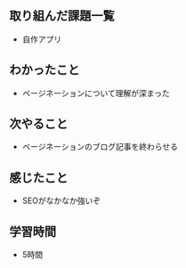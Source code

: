 ## 取り組んだ課題一覧
- 自作アプリ

## わかったこと
- ページネーションについて理解が深まった

## 次やること
- ページネーションのブログ記事を終わらせる

## 感じたこと
- SEOがなかなか強いぞ

## 学習時間
- 5時間